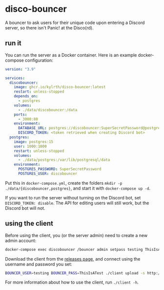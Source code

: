 # disco-bouncer

A bouncer to ask users for their unique code upon entering a Discord server, so there isn't Panic! at the Disco(rd).

## run it

You can run the server as a Docker container. Here is an example docker-compose configuration:

```yml
version: "3.9"

services:
  discobouncer:
    image: ghcr.io/kylrth/disco-bouncer:latest
    restart: unless-stopped
    depends_on:
      - postgres
    volumes:
      - ./data/discobouncer:/data
    ports:
      - 3000:80
    environment:
      DATABASE_URL: postgres://discobouncer:SuperSecretPassword@postgres/discobouncer?sslmode=disable
      DISCORD_TOKEN: <token retrieved when creating Discord bot>
  postgres:
    image: postgres:15
    user: 1000:1000
    restart: unless-stopped
    volumes:
      - ./data/postgres:/var/lib/postgresql/data
    environment:
      POSTGRES_PASSWORD: SuperSecretPassword
      POSTGRES_USER: discobouncer
```

Put this in `docker-compose.yml`, create the folders `mkdir -p ./data/{discobouncer,postgres}`, and start it with `docker-compose up -d`.

If you want to run the server without turning on the Discord bot, set `DISCORD_TOKEN: disable`. The API for editing users will still work, but the Discord bot will not.

## using the client

Before using the client, you (or the server admin) need to create a new admin account:

```sh
docker-compose exec discobouncer /bouncer admin setpass testing ThisIsATest
```

Download the client from the [releases page](https://github.com/kylrth/disco-bouncer/releases), and connect using the username and password you set:

```sh
BOUNCER_USER=testing BOUNCER_PASS=ThisIsATest ./client upload -s http://localhost:3000
```

For more information about how to use the client, run `./client -h`.
